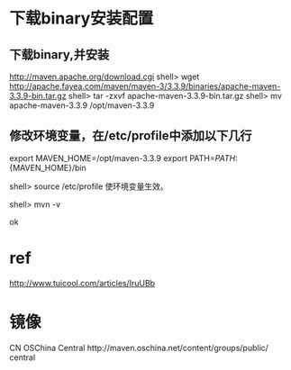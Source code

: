    # 下载binary安装配置

   ## 下载binary,并安装
   http://maven.apache.org/download.cgi
   shell> wget http://apache.fayea.com/maven/maven-3/3.3.9/binaries/apache-maven-3.3.9-bin.tar.gz
   shell> tar -zxvf apache-maven-3.3.9-bin.tar.gz
   shell> mv apache-maven-3.3.9 /opt/maven-3.3.9
   
   ## 修改环境变量，在/etc/profile中添加以下几行
   export MAVEN_HOME=/opt/maven-3.3.9
   export PATH=${PATH}:${MAVEN_HOME}/bin

   shell> source /etc/profile 
   使环境变量生效。
   
   shell> mvn -v
   
   ok
   
   # ref
   http://www.tuicool.com/articles/IruUBb

   # 镜像
   <mirror>    
        <id>CN</id>
        <name>OSChina Central</name>       
        <url>http://maven.oschina.net/content/groups/public/</url>
        <mirrorOf>central</mirrorOf>
    </mirror>

